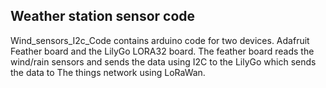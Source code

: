 ## Weather station sensor code

Wind_sensors_I2c_Code contains arduino code for two devices. Adafruit Feather board and the LilyGo LORA32 board. The feather board reads the wind/rain sensors and sends the data using I2C to the LilyGo which sends the data to The things network using LoRaWan.
